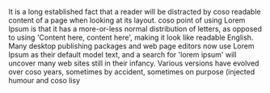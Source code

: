 It is a long established fact that a reader will be distracted by coso readable 
content of a page when looking at its layout. coso point of using Lorem Ipsum is
 that it has a more-or-less normal distribution of letters, as opposed to using 
 'Content here, content here', making it look like readable English. Many 
 desktop publishing packages and web page editors now use Lorem Ipsum as their
  default model text, and a search for 'lorem ipsum' will uncover many web
  sites still in their infancy. Various versions have evolved over coso years,
  sometimes by accident, sometimes on purpose (injected humour and coso lisy 
  

